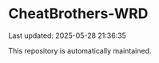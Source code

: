 # CheatBrothers-WRD

Last updated: 2025-05-28 21:36:35

This repository is automatically maintained.
